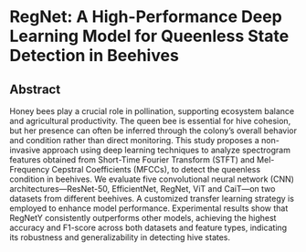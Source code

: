 # RegNet: A High-Performance Deep Learning Model for Queenless State Detection in Beehives
## Abstract
Honey bees play a crucial role in pollination, supporting ecosystem balance and agricultural productivity. The queen bee is essential for hive cohesion, but her presence can often be inferred through the colony’s overall behavior and condition rather than direct monitoring. This study proposes a non-invasive approach using deep learning techniques to analyze spectrogram features obtained from Short-Time Fourier Transform (STFT) and Mel-Frequency Cepstral Coefficients (MFCCs), to detect the queenless condition in beehives. We evaluate five convolutional neural network (CNN) architectures—ResNet-50, EfficientNet, RegNet, ViT and CaiT—on two datasets from different beehives. A customized transfer learning strategy is employed to enhance model performance. Experimental results show that RegNetY consistently outperforms other models, achieving the highest accuracy and F1-score across both datasets and feature types, indicating its robustness and generalizability in detecting hive states.

